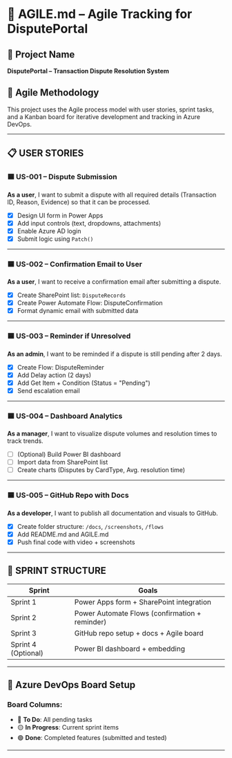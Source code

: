 # 🚀 AGILE.md – Agile Tracking for DisputePortal

## 📌 Project Name
**DisputePortal – Transaction Dispute Resolution System**

## 🧩 Agile Methodology
This project uses the Agile process model with user stories, sprint tasks, and a Kanban board for iterative development and tracking in Azure DevOps.

---

## 📋 USER STORIES

### 🟦 US-001 – Dispute Submission
**As a user**, I want to submit a dispute with all required details (Transaction ID, Reason, Evidence) so that it can be processed.

- [x] Design UI form in Power Apps
- [x] Add input controls (text, dropdowns, attachments)
- [x] Enable Azure AD login
- [x] Submit logic using `Patch()`

---

### 🟦 US-002 – Confirmation Email to User
**As a user**, I want to receive a confirmation email after submitting a dispute.

- [x] Create SharePoint list: `DisputeRecords`
- [x] Create Power Automate Flow: DisputeConfirmation
- [x] Format dynamic email with submitted data

---

### 🟦 US-003 – Reminder if Unresolved
**As an admin**, I want to be reminded if a dispute is still pending after 2 days.

- [x] Create Flow: DisputeReminder
- [x] Add Delay action (2 days)
- [x] Add Get Item + Condition (Status = "Pending")
- [x] Send escalation email

---

### 🟦 US-004 – Dashboard Analytics
**As a manager**, I want to visualize dispute volumes and resolution times to track trends.

- [ ] (Optional) Build Power BI dashboard
- [ ] Import data from SharePoint list
- [ ] Create charts (Disputes by CardType, Avg. resolution time)

---

### 🟦 US-005 – GitHub Repo with Docs
**As a developer**, I want to publish all documentation and visuals to GitHub.

- [x] Create folder structure: `/docs`, `/screenshots`, `/flows`
- [x] Add README.md and AGILE.md
- [x] Push final code with video + screenshots

---

## 🚦 SPRINT STRUCTURE

| Sprint | Goals |
|--------|-------|
| Sprint 1 | Power Apps form + SharePoint integration |
| Sprint 2 | Power Automate Flows (confirmation + reminder) |
| Sprint 3 | GitHub repo setup + docs + Agile board |
| Sprint 4 (Optional) | Power BI dashboard + embedding |

---

## 📌 Azure DevOps Board Setup

### Board Columns:
- 🔵 **To Do**: All pending tasks
- 🟡 **In Progress**: Current sprint items
- 🟢 **Done**: Completed features (submitted and tested)

---



